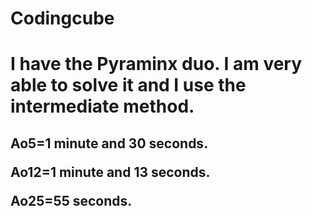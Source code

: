 <h1> Codingcube

# I have the Pyraminx duo. I am very able to solve it and I use the intermediate method.

<h2> Ao5=1 minute and 30 seconds.
  
Ao12=1 minute and 13 seconds.

Ao25=55 seconds.

